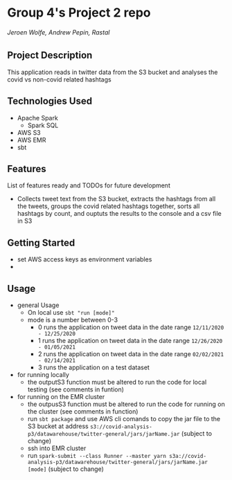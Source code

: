 # Group 4's Project 2 repo
###### Jeroen Wolfe, Andrew Pepin, Rastal

## Project Description

This application reads in twitter data from the S3 bucket and analyses the covid vs non-covid related hashtags

## Technologies Used

* Apache Spark
  * Spark SQL	
* AWS S3
* AWS EMR
* sbt


## Features

List of features ready and TODOs for future development
* Collects tweet text from the S3 bucket, extracts the hashtags from all the tweets, groups the covid related hashtags together, sorts all hashtags by count, and ouptuts the results to the console and a csv file in S3

## Getting Started
   

* set AWS access keys as environment variables
* 

## Usage

* general Usage
    * On local use `sbt "run [mode]"`
    * mode is a number between 0-3
        * 0 runs the application on tweet data in the date range `12/11/2020 - 12/25/2020`
        * 1 runs the application on tweet data in the date range `12/26/2020 - 01/05/2021`
        * 2 runs the application on tweet data in the date range `02/02/2021 - 02/14/2021`
        * 3 runs the application on a test dataset
* for running locally
    * the outputS3 function must be altered to run the code for local testing (see comments in funtion)
* for running on the EMR cluster
    * the outpusS3 function must be altered to run the code for running on the cluster (see comments in function)
    * run `sbt package` and use AWS cli comands to copy the jar file to the S3 bucket at address `s3://covid-analysis-p3/datawarehouse/twitter-general/jars/jarName.jar` (subject to change)
    * ssh into EMR cluster
    * run `spark-submit --class Runner --master yarn s3a://covid-analysis-p3/datawarehouse/twitter-general/jars/jarName.jar [mode]` (subject to change)